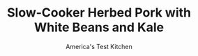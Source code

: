 ---
layout: ../../layouts/MarkdownPostLayout.astro
title: Slow-Cooker Herbed Pork with White Beans and Kale
author: America's Test Kitchen
pubDate: 2023-03-15
description: "We set out to keep this dish’s rustic appeal with a lot less work."
image_url: https://res.cloudinary.com/hksqkdlah/image/upload/ar_1:1,c_fill,dpr_2.0,f_auto,fl_lossy.progressive.strip_profile,g_faces:auto,q_auto:low,w_344/43355-sfs-slow-cooker-herbed-pork-with-white-beans-and-kale-19
tags: ["Main Courses","Pork","Vegetables"]
calories: 3719
protein: 46
carbohydrates: 58
fats: 
fiber: 14
ingredients: ["3 , (15-ounce) cans cannellini beans (2 cans drained and rinsed, 1 can left undrained)","1 , onion, chopped","2 , carrots, peeled and chopped","2 , celery ribs, chopped","8 , garlic cloves (4 sliced thin, 4 minced)","1 tablespoon, extra-virgin olive oil, plus extra for drizzling","1 tablespoon, minced fresh rosemary","1 tablespoon, minced fresh sage","2 teaspoons, ground fennel seeds",", Salt and pepper","1 (2½- to 3-pound), boneless pork butt roast, trimmed","12 ounces, kale, stemmed and cut into 1-inch pieces",", Lemon wedges"]
serves: 6
time: "6½ to 7½ hours on high, or 8 to 9 hours on low, plus 30 minutes on high"
instructions: ["Add 2 cans drained beans, 1 can beans and their liquid, onion, carrots, celery, and sliced garlic to slow cooker. Stir to combine.","Combine oil, rosemary, sage, fennel seeds, 1½ teaspoons salt, 1 teaspoon pepper, and minced garlic in bowl. Rub paste all over pork. Nestle pork into bean mixture in slow cooker. Cover and cook until pork is tender, 8 to 9 hours on low or 6 to 7 hours on high.","Transfer pork to carving board and tent with aluminum foil. Add kale to bean mixture in slow cooker; cover and cook on high until kale is tender, about 30 minutes. Season vegetables with salt and pepper to taste. Slice pork ½ inch thick. Serve pork with vegetables, drizzling individual portions with extra oil and passing lemon wedges separately."]
nutrition: ["1943 mg Potassium","575 mg Phosphorus","328 mg Calcium","9 mg Iron","185 mg Magnesium","1262 mg Sodium","7 mg Zinc","23 g Fat","7 mg Niacin (B3)","10 g Monounsaturated","3 g Polyunsaturated","1 mg Thiamin (B1)","73 mg Vitamin C","1 µg Vitamin D","97 mg Cholesterol","7 g Saturated","14 g Fiber","235 µg Folate (food)","4 g Sugars","439 µg Vitamin K","359 g Water","58 g Carbs","235 µg Folate equivalent (total)","46 g Protein","3 mg Vitamin E","1 µg Vitamin B12","1 mg Vitamin B6","464 µg Vitamin A","619 kcal Energy","3719 calories"]
notes: "We prefer the color and texture of Lacinato kale here, but you can substitute curly kale. Note that we use the liquid from one can of beans, so don’t drain them all up front. Pork butt is often labeled Boston butt in the supermarket."
---